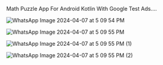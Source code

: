 Math Puzzle App For Android Kotlin With Google Test Ads....

![WhatsApp Image 2024-04-07 at 5 09 54 PM](https://github.com/YogeshMoradiya/Math-Puzzle-Game/assets/129665472/2d2b2a33-7182-4334-9ca9-a05f42244af1)

![WhatsApp Image 2024-04-07 at 5 09 55 PM](https://github.com/YogeshMoradiya/Math-Puzzle-Game/assets/129665472/cdeaf422-9070-42a5-8cc2-2325adba6f40)

![WhatsApp Image 2024-04-07 at 5 09 55 PM (1)](https://github.com/YogeshMoradiya/Math-Puzzle-Game/assets/129665472/e4db0635-6c24-4545-82e7-8bb8753b1ad6)

![WhatsApp Image 2024-04-07 at 5 09 55 PM (2)](https://github.com/YogeshMoradiya/Math-Puzzle-Game/assets/129665472/d19752c1-e470-49af-8ae2-6000fbf00f20)

